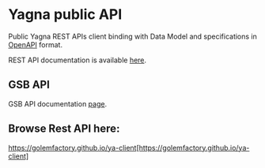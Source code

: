 # Yagna public API

Public Yagna REST APIs client binding with Data Model and specifications in
[OpenAPI](http://spec.openapis.org/) format.

REST API documentation is available [here](index.html).

## GSB API

GSB API documentation [page](docs/gsb_api.md).

## Browse Rest API here:

https://golemfactory.github.io/ya-client[https://golemfactory.github.io/ya-client]
